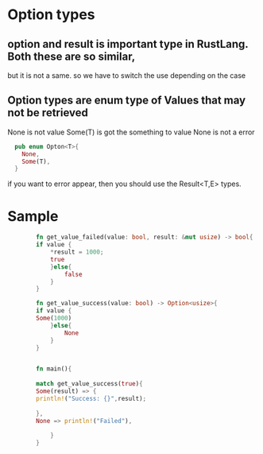 # Option<T> types

## option and result is important type in RustLang. Both these are so similar,
but it is not a same.
so we have to switch the use depending on the case


## Option<T> types are enum type of Values that may not be retrieved
None is not value
Some(T) is got the something to value 
None is not a error

```rust
  pub enum Opton<T>{
    None,
    Some(T),
  }
 ```
    
if you want to error appear,
then you should use the Result<T,E> types.

    
    
    
# Sample
```rust
        fn get_value_failed(value: bool, result: &mut usize) -> bool{
        if value {
            *result = 1000;
            true
            }else{
                false
            }
        }

        fn get_value_success(value: bool) -> Option<usize>{
        if value {
        Some(1000)
            }else{
                None
            }
        }


        fn main(){
    
        match get_value_success(true){
        Some(result) => { 
        println!("Success: {}",result);
        
        },
        None => println!("Failed"),
            
            }
        }
```
    

